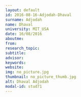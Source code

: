 ```yaml
---
layout: default 
id: 2016-08-16-Adjodah-Dhaval
surname: Adjodah
name: Dhaval
university: MIT_USA
date: 16/08/2016
aboutme: 
from: 
research_topic: 
subtitle: 
advisor: 
keywords: 
website: 
img: no_picture.jpg
thumbnail: no_picture_thumb.jpg
alt: Dhaval Adjodah
modal-id: stud71
---
```

